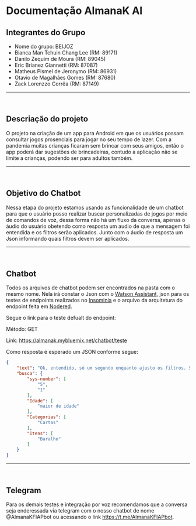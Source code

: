 # Documentação AlmanaK AI

## Integrantes do Grupo 

- Nome do grupo: BEIJOZ
- Bianca Man Tchuin Chang Lee (RM: 89171)
- Danilo Zequim de Moura (RM: 89045)
- Eric Brianez Giannetti (RM: 87087)
- Matheus Pismel de Jeronymo (RM: 86931)
- Otavio de Magalhães Gomes (RM: 87680)
- Zack Lorenzzo Corrêa (RM: 87149)

<hr>
<br>

## Descriação do projeto
O projeto na criação de um app para Android em que os usuários possam consultar jogos prosenciais para jogar no seu tempo de lazer. 
Com a pandemia muitas crianças ficaram sem brincar com seus amigos, então o app poderá dar sugestões de brincadeiras, 
contudo a aplicação não se limite a crianças, podendo ser para adultos também.

<hr>
<br>

## Objetivo do Chatbot
Nessa etapa do projeto estamos usando as funcionalidade de um chatbot para que o usuário posso realizar buscar personalizadas de jogos por meio de comandos de voz, dessa forma não há um fluxo da conversa, apenas o áudio do usuário obetendo como resposta um audio de que a mensagem foi entendida e os filtros serão aplicados. Junto com o áudio de resposta um Json informando quais filtros devem ser aplicados.

<hr>
<br>

## Chatbot

Todos os arquivos de chatbot podem ser encontrados na pasta com o mesmo nome. Nela irá constar o Json com o <a href="/Chatbot/AlmanaK Watson Assistant.json">Watson Assistant</a>, json para os testes de endpoints realizados no <a href="/Chatbot/Insomnia_Request.json">Insominia</a> e o arquivo da arquitetura do endpoint feita em <a href="/Chatbot/Node Red AlmanaK.json">Nodered</a>.

Segue o link para o teste defualt do endpoint:

Método: GET

Link: https://almanak.mybluemix.net/chatbot/teste

Como resposta é esperado um JSON conforme segue:

```json
{
	"text": "Ok, entendido, só um segundo enquanto ajusto os filtros. Se estiver tudo certo, basta clickar no botão buscar,  caso contrário pode enviar outro áudio pra mim.",
	"busca": {
		"sys-number": [
			"5",
			"1"
		],
		"Idade": [
			"maior de idade"
		],
		"Categorias": [
			"Cartas"
		],
		"Itens": [
			"Baralho"
		]
	}
}
```

<hr>
<br>

## Telegram

Para os demais testes e integração por voz recomendamos que a conversa seja enderessada via telegram com o nosso chatbot de nome @AlmanaKFIAPbot ou acessando o link https://t.me/AlmanaKFIAPbot.
